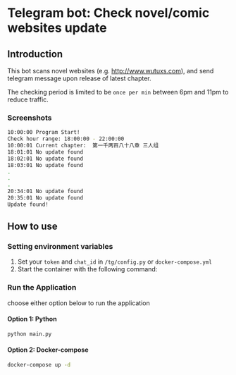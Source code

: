 # Telegram bot: Check novel/comic websites update

## Introduction

This bot scans novel websites (e.g. <http://www.wutuxs.com>), and send telegram message upon release of latest chapter.

The checking period is limited to be `once per min` between 6pm and 11pm to reduce traffic.

### Screenshots

```sh
10:00:00 Program Start!
Check hour range: 18:00:00 - 22:00:00
10:00:01 Current chapter:  第一千两百八十八章 三人组
18:01:01 No update found
18:02:01 No update found
18:03:01 No update found
.
.
.
20:34:01 No update found
20:35:01 No update found
Update found!
```

## How to use

### Setting environment variables

1. Set your `token` and `chat_id` in `/tg/config.py` or `docker-compose.yml`
2. Start the container with the following command:

### Run the Application

choose either option below to run the application

#### Option 1: Python

```bash
python main.py
```

#### Option 2: Docker-compose

```sh
docker-compose up -d
```
